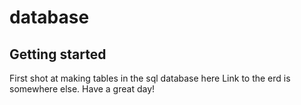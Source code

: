# database



## Getting started

First shot at making tables in the sql database here
Link to the erd is somewhere else.
Have a great day!